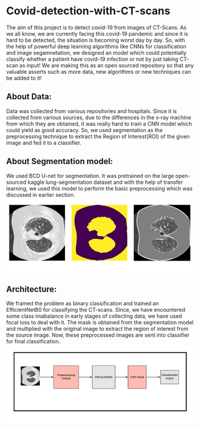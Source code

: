 # Covid-detection-with-CT-scans
The aim of this project is to detect covid-19 from images of CT-Scans. As we all know, we are currently facing this covid-19 pandemic and since it is hard to be detected, the situation is becoming worst day by day. So, with the help of powerful deep learning algorithms like CNNs for classification and image segamnetation, we designed an model which could potentially classify whether a patient have covid-19 infection or not by just taking CT-scan as input! We are making this as an open sourced repository so that any valuable asserts such as more data, new algorithms or new techniques can be added to it!<br/>
## About Data:
Data was collected from various repositories and hospitals. Since it is collected from various sources, due to the differences in the x-ray machine from which they are obtained, it was really hard to train a CNN model which could yield as good accuracy. So, we used segmentation as the preprocessing technique to extract the Region of Interest(ROI) of the given image and fed it to a classifier.
## About Segmentation model:
We used BCD U-net for segmentation. It was pretrained on the large open-sourced kaggle lung-segmentation dataset and with the help of transfer learning, we used this model to perform the basic preprocessing which was discussed in earlier section.<br/>
!['Segmenation_results](https://github.com/mano3-1/Covid-detection-with-CT-scans/blob/master/Results/segmentaion_results.png)
## Architecture:
We framed the problem as binary classification and trained an EfficientNetB0 for classifying the CT-scans. SInce, we have encountered some class imabalance in early stages of collecting data, we have used focal loss to deal with it. The mask is obtained from the segmentation model and multiplied with the original image to extract the region of interest from the source image. Now, these preprocessed images are sent into classifier for final classification.<br/>
!['Training Pipeline'](https://github.com/mano3-1/Covid-detection-with-CT-scans/blob/master/Results/pipeline.png)

